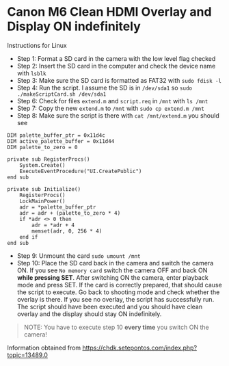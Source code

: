# Canon M6 Clean HDMI Overlay and Display ON indefinitely

Instructions for Linux

- Step 1: Format a SD card in the camera with the low level flag checked
- Step 2: Insert the SD card in the computer and check the device name with `lsblk`
- Step 3: Make sure the SD card is formatted as FAT32 with `sudo fdisk -l`
- Step 4: Run the script. I assume the SD is in `/dev/sda1` so `sudo ./makeScriptCard.sh /dev/sda1`
- Step 6: Check for files `extend.m` and `script.req` in `/mnt` with `ls /mnt`
- Step 7: Copy the new `extend.m` to `/mnt` with `sudo cp extend.m /mnt`
- Step 8: Make sure the script is there with `cat /mnt/extend.m` you should see

```
DIM palette_buffer_ptr = 0x11d4c
DIM active_palette_buffer = 0x11d44
DIM palette_to_zero = 0
 
private sub RegisterProcs()
    System.Create()
    ExecuteEventProcedure("UI.CreatePublic")
end sub
 
private sub Initialize()
    RegisterProcs()
    LockMainPower()
    adr = *palette_buffer_ptr
    adr = adr + (palette_to_zero * 4)
    if *adr <> 0 then
        adr = *adr + 4
        memset(adr, 0, 256 * 4)
    end if
end sub
```

- Step 9: Unmount the card `sudo umount /mnt`
- Step 10: Place the SD card back in the camera and switch the camera ON. If you see `No memory card` switch the camera OFF and back ON **while pressing SET**. After switching ON the camera, enter playback mode and press SET. If the card is correctly prepared, that should cause the script to execute. Go back to shooting mode and check whether the overlay is there. If you see no overlay, the script has successfully run. The script should have been executed and you should have clean overlay and the display should stay ON indefinitely.

> NOTE: You have to execute step 10 **every time** you switch ON the camera!

Information obtained from <https://chdk.setepontos.com/index.php?topic=13489.0>
